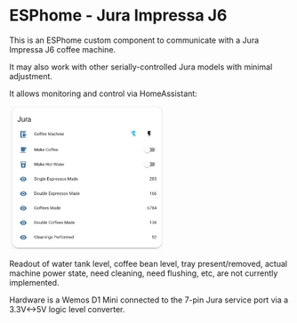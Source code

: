 # ESPhome - Jura Impressa J6 
This is an ESPhome custom component to communicate with a Jura Impressa J6 coffee machine.

It may also work with other serially-controlled Jura models with minimal adjustment.

It allows monitoring and control via HomeAssistant:

<img src="HomeAssistant_interface.png" alt="drawing" width=55%/>

Readout of water tank level, coffee bean level, tray present/removed, actual machine power state, need cleaning, need flushing, etc, are not currently implemented.

Hardware is a Wemos D1 Mini connected to the 7-pin Jura service port via a 3.3V<->5V logic level converter.
